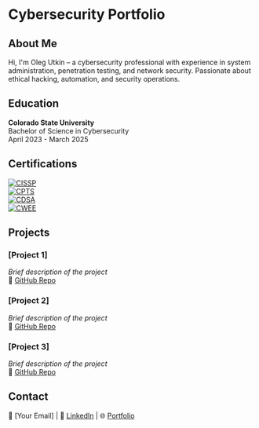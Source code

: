 # Cybersecurity Portfolio  

## About Me  
Hi, I'm Oleg Utkin – a cybersecurity professional with experience in system administration, penetration testing, and network security. Passionate about ethical hacking, automation, and security operations.  

## Education

**Colorado State University**  
Bachelor of Science in Cybersecurity  
April 2023 - March 2025

## Certifications  
[![CISSP](https://img.shields.io/badge/ISC2-CISSP-blue)](https://www.isc2.org/certifications/cissp)  
[![CPTS](https://img.shields.io/badge/Hack_The_Box-CPTS-green)](#)  
[![CDSA](https://img.shields.io/badge/Hack_The_Box-CDSA-green)](#)  
[![CWEE](https://img.shields.io/badge/Hack_The_Box-CWEE-green)](#)  


## Projects  
### [Project 1]  
*Brief description of the project*  
🔗 [GitHub Repo](#)  

### [Project 2]  
*Brief description of the project*  
🔗 [GitHub Repo](#)  

### [Project 3]  
*Brief description of the project*  
🔗 [GitHub Repo](#)  

## Contact  
📧 [Your Email] | 🔗 [LinkedIn](#) | 🌐 [Portfolio](#)  
